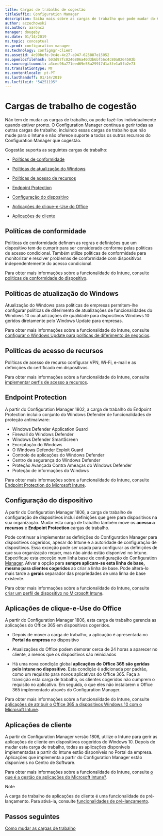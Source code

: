 ```yaml
---
title: Cargas de trabalho de cogestão
titleSuffix: Configuration Manager
description: Saiba mais sobre as cargas de trabalho que pode mudar do Configuration Manager para o Microsoft Intune.
author: aczechowski
ms.author: aaroncz
manager: dougeby
ms.date: 01/14/2019
ms.topic: conceptual
ms.prod: configuration-manager
ms.technology: configmgr-client
ms.assetid: 4c90befe-9c4e-4c27-a947-625887e15052
ms.openlocfilehash: b03d97fc0246806a40d3b6bf56c4c80a0264503b
ms.sourcegitcommit: a3cec96a771eed69e58a29917d1a3fe1a5fb2e73
ms.translationtype: MT
ms.contentlocale: pt-PT
ms.lasthandoff: 01/14/2019
ms.locfileid: "54251195"
---
```

# <a name="co-management-workloads"></a>Cargas de trabalho de cogestão

Não tem de mudar as cargas de trabalho, ou pode fazê-los individualmente quando estiver pronto. O Configuration Manager continua a gerir todas as outras cargas de trabalho, incluindo essas cargas de trabalho que não mude para o Intune e não oferece suporte a todos os outros recursos do Configuration Manager que cogestão.

Cogestão suporta as seguintes cargas de trabalho:

- [Políticas de conformidade](#compliance-policies)  

- [Políticas de atualização do Windows](#windows-update-policies)  

- [Políticas de acesso de recursos](#resource-access-policies)  

- [Endpoint Protection](#endpoint-protection)  

- [Configuração do dispositivo](#device-configuration)  

- [Aplicações de clique-e-Use do Office](#office-click-to-run-apps)  

- [Aplicações de cliente](#client-apps)  



## <a name="compliance-policies"></a>Políticas de conformidade 

Políticas de conformidade definem as regras e definições que um dispositivo tem de cumprir para ser considerado conforme pelas políticas de acesso condicional. Também utilize políticas de conformidade para monitorizar e resolver problemas de conformidade com dispositivos independentemente do acesso condicional. 

Para obter mais informações sobre a funcionalidade do Intune, consulte [políticas de conformidade do dispositivo](https://docs.microsoft.com/intune/device-compliance-get-started).  



## <a name="windows-update-policies"></a>Políticas de atualização do Windows

Atualização do Windows para políticas de empresas permitem-lhe configurar políticas de diferimento de atualizações de funcionalidades do Windows 10 ou atualizações de qualidade para dispositivos Windows 10 geridos diretamente pelo Windows Update para empresas. 

Para obter mais informações sobre a funcionalidade do Intune, consulte [configurar o Windows Update para políticas de diferimento de negócios](https://docs.microsoft.com/intune/windows-update-for-business-configure).  



## <a name="resource-access-policies"></a>Políticas de acesso de recursos

Políticas de acesso de recurso configurar VPN, Wi-Fi, e-mail e as definições do certificado em dispositivos. 

Para obter mais informações sobre a funcionalidade do Intune, consulte [implementar perfis de acesso a recursos](https://docs.microsoft.com/intune/device-profiles).



## <a name="endpoint-protection"></a>Endpoint Protection
<!--1357365-->

A partir do Configuration Manager 1802, a carga de trabalho do Endpoint Protection inclui o conjunto do Windows Defender de funcionalidades de proteção antimalware: 

- Windows Defender Application Guard  
- Firewall do Windows Defender  
- Windows Defender SmartScreen  
- Encriptação do Windows  
- O Windows Defender Exploit Guard  
- Controlo de aplicações do Windows Defender  
- Centro de segurança do Windows Defender  
- Proteção Avançada Contra Ameaças do Windows Defender  
- Proteção de informações do Windows  

Para obter mais informações sobre a funcionalidade do Intune, consulte [Endpoint Protection do Microsoft Intune](https://docs.microsoft.com/intune/endpoint-protection-windows-10).



## <a name="device-configuration"></a>Configuração do dispositivo
<!--1357903-->

A partir do Configuration Manager 1806, a carga de trabalho de configuração de dispositivos inclui definições que gere para dispositivos na sua organização. Mudar esta carga de trabalho também move os **acesso a recursos** e **Endpoint Protection** cargas de trabalho.

Pode continuar a implementar as definições do Configuration Manager para dispositivos cogeridos, apesar do Intune é a autoridade de configuração de dispositivos. Essa exceção pode ser usada para configurar as definições de que sua organização requer, mas não ainda estão disponível no Intune. Especifique esta exceção num [linha base de configuração do Configuration Manager](/sccm/compliance/deploy-use/create-configuration-baselines). Ativar a opção para **sempre aplicam-se esta linha de base, mesmo para clientes cogeridos** ao criar a linha de base. Pode alterá-lo mais tarde a **gerais** separador das propriedades de uma linha de base existente.  

Para obter mais informações sobre a funcionalidade do Intune, consulte [criar um perfil de dispositivo no Microsoft Intune](https://docs.microsoft.com/intune/device-profile-create).  



## <a name="office-click-to-run-apps"></a>Aplicações de clique-e-Use do Office
<!--1357841-->

A partir do Configuration Manager 1806, esta carga de trabalho gerencia as aplicações do Office 365 em dispositivos cogeridos. 

- Depois de mover a carga de trabalho, a aplicação é apresentada no **Portal da empresa** no dispositivo  

- Atualizações do Office podem demorar cerca de 24 horas a aparecer no cliente, a menos que os dispositivos são reiniciados  

- Há uma nova condição global **aplicações do Office 365 são geridas pelo Intune no dispositivo**. Esta condição é adicionada por padrão, como um requisito para novos aplicativos do Office 365. Faça a transição esta carga de trabalho, os clientes cogeridos não cumprem o requisito no aplicativo. Em seguida, o que eles não instalarem o Office 365 implementado através do Configuration Manager.  

Para obter mais informações sobre a funcionalidade do Intune, consulte [aplicações de atribuir o Office 365 a dispositivos Windows 10 com o Microsoft Intune](https://docs.microsoft.com/intune/apps-add-office365). 



## <a name="client-apps"></a>Aplicações de cliente
<!--1357892-->

A partir do Configuration Manager versão 1806, utilize o Intune para gerir as aplicações de cliente em dispositivos cogeridos do Windows 10. Depois de mudar esta carga de trabalho, todas as aplicações disponíveis implementadas a partir do Intune estão disponíveis no Portal da empresa. Aplicações que implementa a partir do Configuration Manager estão disponíveis no Centro de Software.

Para obter mais informações sobre a funcionalidade do Intune, consulte [o que é a gestão de aplicações do Microsoft Intune?](https://docs.microsoft.com/intune/app-management). 

> [!Note]  
> A carga de trabalho de aplicações de cliente é uma funcionalidade de pré-lançamento. Para ativá-la, consulte [funcionalidades de pré-lançamento](/sccm/core/servers/manage/pre-release-features).  



## <a name="next-steps"></a>Passos seguintes

[Como mudar as cargas de trabalho](/sccm/comanage/how-to-switch-workloads)  


